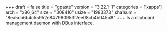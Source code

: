 +++
draft = false
title = "gpaste"
version = "3.22.1-1"
categories = ['xapps']
arch = "x86_64"
size = "308416"
usize = "1983373"
sha1sum = "8ea5cb6b4c55952e847990953f7ee08cb4b045b8"
+++
Is a clipboard management daemon with DBus interface.